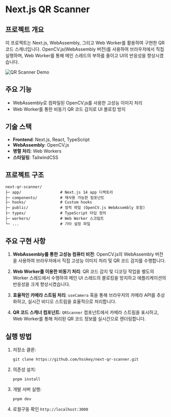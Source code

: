 # Next.js QR Scanner

## 프로젝트 개요

이 프로젝트는 Next.js, WebAssembly, 그리고 Web Worker를 활용하여 구현한 QR 코드 스캐너입니다. OpenCV.js(WebAssembly 버전)를 사용하여 브라우저에서 직접 실행하며, Web Worker를 통해 메인 스레드의 부하를 줄이고 UI의 반응성을 향상시켰습니다.

![QR Scanner Demo](https://i.imgur.com/sxrnChU.gif)

## 주요 기능

- WebAssembly로 컴파일된 OpenCV.js를 사용한 고성능 이미지 처리
- Web Worker를 통한 비동기 QR 코드 감지로 UI 블로킹 방지

## 기술 스택

- **Frontend**: Next.js, React, TypeScript
- **WebAssembly**: OpenCV.js
- **병렬 처리**: Web Workers
- **스타일링**: TailwindCSS

## 프로젝트 구조

```
next-qr-scanner/
├─ app/                 # Next.js 14 app 디렉토리
├─ components/          # 재사용 가능한 컴포넌트
├─ hooks/               # Custom hooks
├─ public/              # 정적 파일 (OpenCV.js WebAssembly 포함)
├─ types/               # TypeScript 타입 정의
├─ workers/             # Web Worker 스크립트
└─ ...                  # 기타 설정 파일
```

## 주요 구현 사항

1. **WebAssembly를 통한 고성능 컴퓨터 비전**: OpenCV.js의 WebAssembly 버전을 사용하여 브라우저에서 직접 고성능 이미지 처리 및 QR 코드 감지를 수행합니다.

2. **Web Worker를 이용한 비동기 처리**: QR 코드 감지 및 디코딩 작업을 별도의 Worker 스레드에서 수행하여 메인 UI 스레드의 블로킹을 방지하고 애플리케이션의 반응성을 크게 향상시켰습니다.

3. **효율적인 카메라 스트림 처리**: `useCamera` 훅을 통해 브라우저의 카메라 API를 추상화하고, 실시간 비디오 스트림을 효율적으로 처리합니다.

4. **QR 코드 스캐너 컴포넌트**: `QRScanner` 컴포넌트에서 카메라 스트림을 표시하고, Web Worker를 통해 처리된 QR 코드 정보를 실시간으로 렌더링합니다.

## 실행 방법

1. 저장소 클론:
   ```
   git clone https://github.com/hsskey/next-qr-scanner.git
   ```

2. 의존성 설치:
   ```
   pnpm install
   ```

3. 개발 서버 실행:
   ```
   pnpm dev
   ```

4. 로컬구동 확인 `http://localhost:3000`

